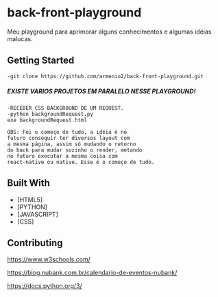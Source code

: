 # back-front-playground

Meu playground para aprimorar alguns conhecimentos e algumas idéias malucas.

<!--![alt text](https://i.imgur.com/gWZf41Z.jpg)-->

## Getting Started

``` 
-git clone https://github.com/armenio2/back-front-playground.git

```

##### EXISTE VARIOS PROJETOS EM PARALELO NESSE PLAYGROUND!
``` 
-RECEBER CSS BACKGROUND DE UM REQUEST.
-python backgroundRequest.py
exe backgroundRequest.html

OBS: Foi o começo de tudo, a idéia é no 
futuro conseguir ter diversos layout com 
a mesma página, assim só mudando o retorno 
do back para mudar sozinho o render, metando 
no futuro executar a mesma coisa com 
react-native ou native. Esse é o começo de tudo.
```




## Built With

* [HTML5]
* [PYTHON]
* [JAVASCRIPT]
* [CSS]

## Contributing

https://www.w3schools.com/

https://blog.nubank.com.br/calendario-de-eventos-nubank/

https://docs.python.org/3/